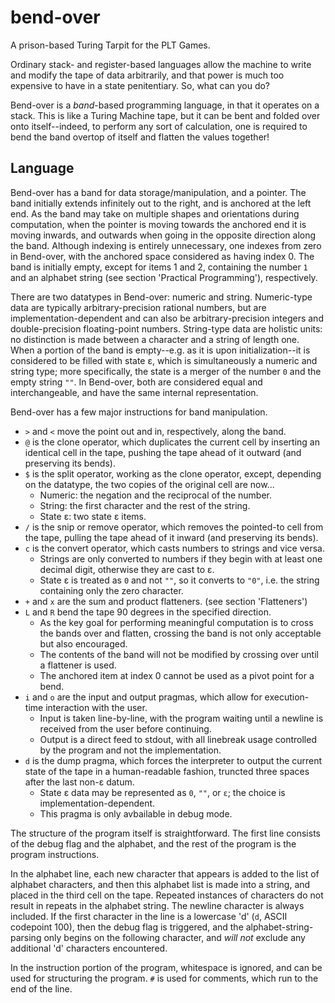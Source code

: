 ﻿# bend-over

A prison-based Turing Tarpit for the PLT Games.

Ordinary stack- and register-based languages allow the machine to write and modify the tape of data arbitrarily, and that power is much too expensive to have in a state penitentiary. So, what can you do?

Bend-over is a *band*-based programming language, in that it operates on a stack. This is like a Turing Machine tape, but it can be bent and folded over onto itself--indeed, to perform any sort of calculation, one is required to bend the band overtop of itself and flatten the values together!

## Language

Bend-over has a band for data storage/manipulation, and a pointer. The band initially extends infinitely out to the right, and is anchored at the left end. As the band may take on multiple shapes and orientations during computation, when the pointer is moving towards the anchored end it is moving inwards, and outwards when going in the opposite direction along the band. Although indexing is entirely unnecessary, one indexes from zero in Bend-over, with the anchored space considered as having index 0. The band is initially empty, except for items 1 and 2, containing the number `1` and an alphabet string (see section 'Practical Programming'), respectively.

There are two datatypes in Bend-over: numeric and string. Numeric-type data are typically arbitrary-precision rational numbers, but are implementation-dependent and can also be arbitrary-precision integers and double-precision floating-point numbers. String-type data are holistic units: no distinction is made between a character and a string of length one. When a portion of the band is empty--e.g. as it is upon initialization--it is considered to be filled with state ε, which is simultaneously a numeric and string type; more specifically, the state is a merger of the number `0` and the empty string `""`. In Bend-over, both are considered equal and interchangeable, and have the same internal representation.

Bend-over has a few major instructions for band manipulation.

+ `>` and `<` move the point out and in, respectively, along the band.
+ `@` is the clone operator, which duplicates the current cell by inserting an identical cell in the tape, pushing the tape ahead of it outward (and preserving its bends).
+ `$` is the split operator, working as the clone operator, except, depending on the datatype, the two copies of the original cell are now...
    + Numeric: the negation and the reciprocal of the number.
    + String: the first character and the rest of the string.
    + State ε: two state ε items.
+ `/` is the snip or remove operator, which removes the pointed-to cell from the tape, pulling the tape ahead of it inward (and preserving its bends).
+ `c` is the convert operator, which casts numbers to strings and vice versa.
    + Strings are only converted to numbers if they begin with at least one decimal digit, otherwise they are cast to ε.
    + State ε is treated as `0` and not `""`, so it converts to `"0"`, i.e. the string containing only the zero character.
+ `+` and `x` are the sum and product flatteners. (see section 'Flatteners')
+ `L` and `R` bend the tape 90 degrees in the specified direction.
    + As the key goal for performing meaningful computation is to cross the bands over and flatten, crossing the band is not only acceptable but also encouraged.
    + The contents of the band will not be modified by crossing over until a flattener is used.
    + The anchored item at index 0 cannot be used as a pivot point for a bend.
+ `i` and `o` are the input and output pragmas, which allow for execution-time interaction with the user.
    + Input is taken line-by-line, with the program waiting until a newline is received from the user before continuing.
    + Output is a direct feed to stdout, with all linebreak usage controlled by the program and not the implementation.
+ `d` is the dump pragma, which forces the interpreter to output the current state of the tape in a human-readable fashion, truncted three spaces after the last non-ε datum.
    + State ε data may be represented as `0`, `""`, or `ε`; the choice is implementation-dependent.
    + This pragma is only avbailable in debug mode.

The structure of the program itself is straightforward. The first line consists of the debug flag and the alphabet, and the rest of the program is the program instructions.

In the alphabet line, each new character that appears is added to the list of alphabet characters, and then this alphabet list is made into a string, and placed in the third cell on the tape. Repeated instances of characters do not result in repeats in the alphabet string. The newline character is always included. If the first character in the line is a lowercase 'd' (`d`, ASCII codepoint 100), then the debug flag is triggered, and the alphabet-string-parsing only begins on the following character, and *will not* exclude any additional 'd' characters encountered.

In the instruction portion of the program, whitespace is ignored, and can be used for structuring the program. `#` is used for comments, which run to the end of the line.